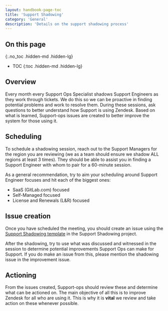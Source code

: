 ```yaml
---
layout: handbook-page-toc
title: 'Support Shadowing'
category: 'General'
description: 'Details on the support shadowing process'
---
```


## On this page
{:.no_toc .hidden-md .hidden-lg}

- TOC
{:toc .hidden-md .hidden-lg}

## Overview

Every month every Support Ops Specialist shadows Support Engineers as they work
through tickets. We do this so we can be proactive in finding potential
problems and work to resolve them. During these sessions, ask questions to
better understand how Support is using Zendesk. Based on what is learned,
Support-ops issues are created to better improve the system for those using it.


## Scheduling

To schedule a shadowing session, reach out to the Support Managers for the
region you are reviewing (we as a team should ensure we shadow ALL regions at
least 3 times). They should be able to assist you in finding a Support Engineer
with whom to pair for a 60-minute session.

As a general recommendation, try to aim your scheduling around Support Engineer
focuses and hit each of the biggest ones:

* SaaS (GitLab.com) focused
* Self-Managed focused
* License and Renewals (L&R) focused

## Issue creation

Once you have scheduled the meeting, you should create an issue using the
[Support Shadowing template](https://gitlab.com/gitlab-com/support/support-ops/support-shadowing/-/issues/new?issuable_template=Support%20Shadowing)
in the Support Shadowing project.

After the shadowing, try to use what was discussed and witnessed in the session
to determine potential improvements Support Ops can make for Support. If you do
make an issue from this, please mention the shadowing issue in the improvement
issue.

## Actioning

From the issues created, Support-ops should review these and determine what can
be actioned on. The main objective of all this is to improve Zendesk for all
who are using it. This is why it is **vital** we review and take action on
these whenever possible.
